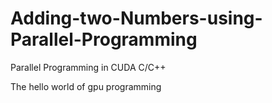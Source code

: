 # Adding-two-Numbers-using-Parallel-Programming
Parallel Programming in CUDA C/C++

The hello world of gpu programming
